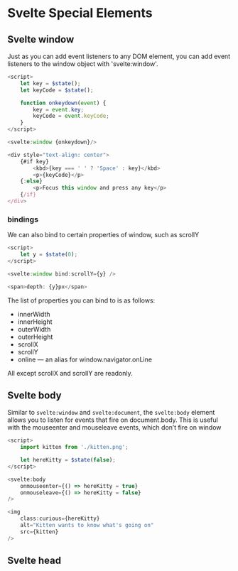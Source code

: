 # Svelte Special Elements


## Svelte window

Just as you can add event listeners to any DOM element, you can add event listeners to the window object with
'svelte:window'.

```Typescript
<script>
	let key = $state();
	let keyCode = $state();

	function onkeydown(event) {
		key = event.key;
		keyCode = event.keyCode;
	}
</script>

<svelte:window {onkeydown}/>

<div style="text-align: center">
	{#if key}
		<kbd>{key === ' ' ? 'Space' : key}</kbd>
		<p>{keyCode}</p>
	{:else}
		<p>Focus this window and press any key</p>
	{/if}
</div>
```

### bindings

We can also bind to certain properties of window, such as scrollY

```Typescript
<script>
	let y = $state(0);
</script>

<svelte:window bind:scrollY={y} />

<span>depth: {y}px</span>
```

The list of properties you can bind to is as follows:

- innerWidth
- innerHeight
- outerWidth
- outerHeight
- scrollX
- scrollY
- online — an alias for window.navigator.onLine

All except scrollX and scrollY are readonly.

## Svelte body

Similar to ```svelte:window``` and ```svelte:document```, the ```svelte:body``` element allows you to listen for events 
that fire on document.body. This is useful with the mouseenter and mouseleave events, which don’t fire on window

```Typescript
<script>
	import kitten from './kitten.png';

	let hereKitty = $state(false);
</script>

<svelte:body 
    onmouseenter={() => hereKitty = true} 
    onmouseleave={() => hereKitty = false}
/>

<img
	class:curious={hereKitty}
	alt="Kitten wants to know what's going on"
	src={kitten}
/>
```

## Svelte head

